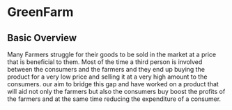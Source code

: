 # GreenFarm

## Basic Overview

Many Farmers struggle for their goods to be sold in the market at a price that is
beneficial to them. Most of the time a third person is involved between the consumers and the farmers and they end up buying the product for a very low price and selling it at a very high amount to the consumers​. our ​aim to bridge this gap and have worked on a product that will aid not only the farmers but also the consumers buy boost the profits of the farmers and at the same time reducing the expenditure of a consumer.